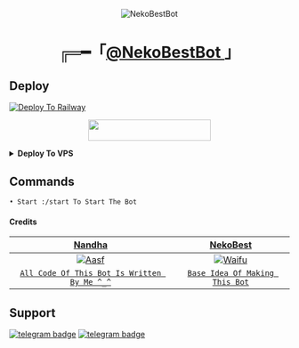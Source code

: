 <p align="center">
  <img src="https://telegra.ph/file/1ee51bc225382ffac5f61.jpg" alt="NekoBestBot">
</p>
<h1 align="center">
  ╔═━「<b><a href="https://t.me/nekobestbot">@NekoBestBot </a></b>」
</h1>

## Deploy
[![Deploy To Railway](https://railway.app/button.svg)](https://railway.app/new/template?template=https://github.com/Ctzfamily/NekoBestBot) <p align="center"><a href="https://heroku.com/deploy?template=https://github.com/Ctzfamily/NekoBestBot"> <img src="https://img.shields.io/badge/Deploy%20To%20Heroku-black?style=for-the-badge&logo=heroku" width="220" height="38.45"/></a></p>

<details><summary><b>Deploy To VPS</b></summary>
<p>
<pre>
git clone https://github.com/Ctzfamily/NekoBestBot
cd NekoBestBot
# Install Packages
pip3 install --upgrade -r requirements.txt
python3 -m main
</pre>
</p>
</details>

## Commands
```
• Start :/start To Start The Bot
```

#### Credits

| <a href="https://github.com/Ctzfamily" target="_blank">**Nandha**</a> | <a href="https://nekos.best" target="_blank">**NekoBest**</a> | 
| :---: |:---:|
| [![Aasf](https://avatars.githubusercontent.com/u/89440790?v=4)](https://avatars.githubusercontent.com/u/71401053?s=200&v=4)    | [![Waifu](https://avatars.githubusercontent.com/u/71401053?s=200&v=4)](https://github.com/Waifu-pics) |
| <a href="https://github.com/Ctzfamily/NekoBestBot/commits?author=Ctzfamily" target="_blank">`All Code Of This Bot Is Written By Me ^_^`</a> | <a href="https://nekos.best" target="_blank">`Base Idea Of Making This Bot`</a>

## Support
[![telegram badge](https://img.shields.io/badge/Telegram-Group-30302f?style=flat&logo=telegram)](https://telegram.dog/NandhaSupport)
[![telegram badge](https://img.shields.io/badge/Telegram-Channel-30302f?style=flat&logo=telegram)](https://telegram.dog/Nandhabots) 
